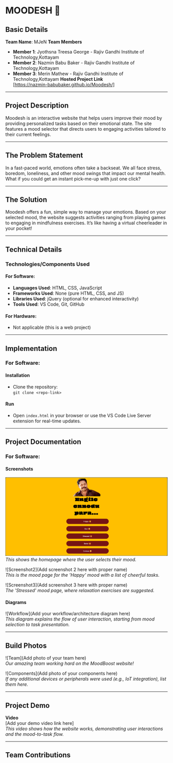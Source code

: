 # MOODESH 🎯

## Basic Details

**Team Name**:  MJeN
**Team Members** 
- **Member 1**: Jyothsna Treesa George - Rajiv Gandhi Institute of Technology,Kottayam
- **Member 2**: Nazmin Babu Baker - Rajiv Gandhi Institute of Technology,Kottayam
- **Member 3**:  Merin Mathew - Rajiv Gandhi Institute of Technology,Kottayam
**Hosted Project Link**  
  [https://nazmin-babubaker.github.io/Moodesh/]

---

## Project Description  
Moodesh is an interactive website that helps users improve their mood by providing personalized tasks based on their emotional state. The site features a mood selector that directs users to engaging activities tailored to their current feelings.

---

## The Problem Statement  
In a fast-paced world, emotions often take a backseat. We all face stress, boredom, loneliness, and other mood swings that impact our mental health. What if you could get an instant pick-me-up with just one click?

---

## The Solution  
Moodesh offers a fun, simple way to manage your emotions. Based on your selected mood, the website suggests activities ranging from playing games to engaging in mindfulness exercises. It’s like having a virtual cheerleader in your pocket!

---

## Technical Details

### Technologies/Components Used

#### For Software:
- **Languages Used**: HTML, CSS, JavaScript  
- **Frameworks Used**: None (pure HTML, CSS, and JS)  
- **Libraries Used**: jQuery (optional for enhanced interactivity)  
- **Tools Used**: VS Code, Git, GitHub

#### For Hardware:
- Not applicable (this is a web project)

---

## Implementation

### For Software:

#### Installation
- Clone the repository:  
  `git clone <repo-link>`

#### Run
- Open `index.html` in your browser or use the VS Code Live Server extension for real-time updates.

---

## Project Documentation

### For Software:

#### Screenshots  
![Screenshot1](image.png)  
*This shows the homepage where the user selects their mood.*

![Screenshot2](Add screenshot 2 here with proper name)  
*This is the mood page for the 'Happy' mood with a list of cheerful tasks.*

![Screenshot3](Add screenshot 3 here with proper name)  
*The 'Stressed' mood page, where relaxation exercises are suggested.*

#### Diagrams  
![Workflow](Add your workflow/architecture diagram here)  
*This diagram explains the flow of user interaction, starting from mood selection to task presentation.*

---

## Build Photos  
![Team](Add photo of your team here)  
*Our amazing team working hard on the MoodBoost website!*

![Components](Add photo of your components here)  
*If any additional devices or peripherals were used (e.g., IoT integration), list them here.*

---

## Project Demo  
**Video**  
[Add your demo video link here]  
*This video shows how the website works, demonstrating user interactions and the mood-to-task flow.*

---

## Team Contributions  

